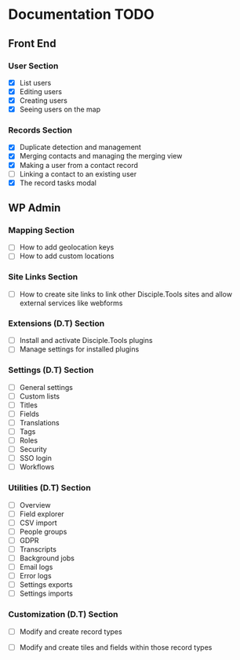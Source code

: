 # Documentation TODO

## Front End

### User Section
- [x] List users
- [x] Editing users
- [x] Creating users
- [x] Seeing users on the map

### Records Section
- [x] Duplicate detection and management
- [x] Merging contacts and managing the merging view
- [x] Making a user from a contact record
- [ ] Linking a contact to an existing user
- [x] The record tasks modal

## WP Admin

### Mapping Section
- [ ] How to add geolocation keys
- [ ] How to add custom locations

### Site Links Section
- [ ] How to create site links to link other Disciple.Tools sites and allow external services like webforms

### Extensions (D.T) Section
- [ ] Install and activate Disciple.Tools plugins
- [ ] Manage settings for installed plugins

### Settings (D.T) Section
- [ ] General settings
- [ ] Custom lists
- [ ] Titles
- [ ] Fields
- [ ] Translations
- [ ] Tags
- [ ] Roles
- [ ] Security
- [ ] SSO login
- [ ] Workflows

### Utilities (D.T) Section
- [ ] Overview
- [ ] Field explorer
- [ ] CSV import
- [ ] People groups
- [ ] GDPR
- [ ] Transcripts
- [ ] Background jobs
- [ ] Email logs
- [ ] Error logs
- [ ] Settings exports
- [ ] Settings imports

### Customization (D.T) Section
- [ ] Modify and create record types
- [ ] Modify and create tiles and fields within those record types

